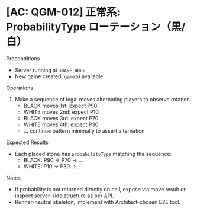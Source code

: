 # [AC: QGM-012] 正常系: ProbabilityType ローテーション（黒/白）

Preconditions
- Server running at `<BASE_URL>`.
- New game created; `gameId` available.

Operations
1) Make a sequence of legal moves alternating players to observe rotation.
   - BLACK moves 1st: expect P90
   - WHITE moves 2nd: expect P10
   - BLACK moves 3rd: expect P70
   - WHITE moves 4th: expect P30
   - ... continue pattern minimally to assert alternation

Expected Results
- Each placed stone has `probabilityType` matching the sequence:
  - BLACK: P90 → P70 → ...
  - WHITE: P10 → P30 → ...

Notes
- If probability is not returned directly on cell, expose via move result or inspect server-side structure as per API.
- Runner-neutral skeleton; implement with Architect-chosen E2E tool.


